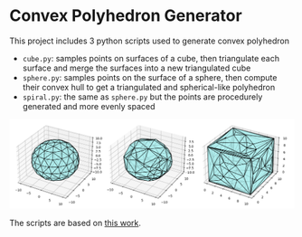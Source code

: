 # Convex Polyhedron Generator
This project includes 3 python scripts used to generate convex polyhedron
- `cube.py`: samples points on surfaces of a cube, then triangulate each surface and merge the surfaces into a new triangulated cube
- `sphere.py`: samples points on the surface of a sphere, then compute their convex hull to get a triangulated and spherical-like polyhedron
- `spiral.py`: the same as `sphere.py` but the points are procedurely generated and more evenly spaced

![](./Figure.png)

The scripts are based on [this work](https://www.science.smith.edu/~jorourke/books/ftp.html).
